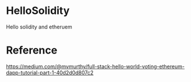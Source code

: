 # HelloSolidity
Hello solidity and etheruem

# Reference
https://medium.com/@mvmurthy/full-stack-hello-world-voting-ethereum-dapp-tutorial-part-1-40d2d0d807c2
